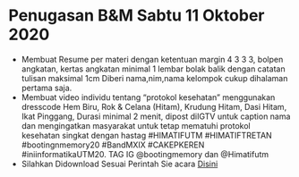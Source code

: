 # Penugasan B&M Sabtu 11 Oktober 2020
- Membuat Resume per materi dengan ketentuan margin 4 3 3 3, bolpen angkatan, kertas angkatan minimal 1 lembar bolak balik dengan catatan tulisan maksimal 1cm Diberi nama,nim,nama kelompok cukup dihalaman pertama saja. 
- Membuat video individu tentang “protokol kesehatan” menggunakan  dresscode Hem Biru, Rok & Celana (Hitam), Krudung Hitam, Dasi Hitam, Ikat Pinggang, Durasi minimal 2 menit, dipost diIGTV untuk caption nama dan mengingatkan masyarakat untuk tetap mematuhi protokol kesehatan singkat dengan hastag #HIMATIFUTM #HIMATIFTRETAN #bootingnmemory20 #BandMXIX #CAKEPKEREN #iniinformatikaUTM20. TAG IG @bootingmemory dan @Himatifutm 
- Silahkan Didownload Sesuai Perintah Sie acara [Disini](../asset/himatif.rar)